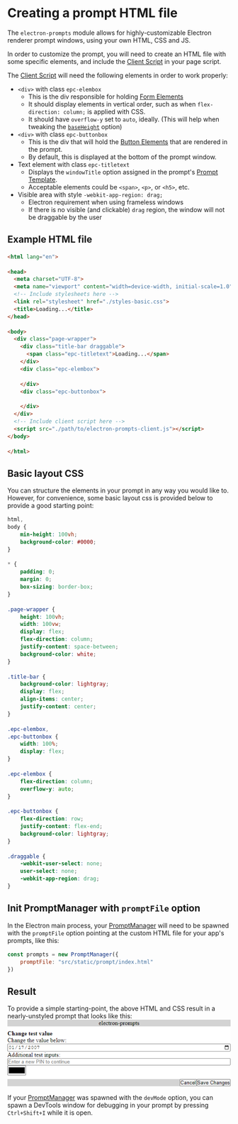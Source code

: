 # Creating a prompt HTML file
The `electron-prompts` module allows for highly-customizable Electron renderer prompt windows, using your own HTML, CSS and JS.

In order to customize the prompt, you will need to create an HTML file with some specific elements, and include the [Client Script](./adding-client-script) in your page script. 

The [Client Script](./adding-client-script) will need the following elements in order to work properly:
-  `<div>` with class `epc-elembox`
    - This is the div responsible for holding [Form Elements](https://pbxx.github.io/electron-prompts/docs/api/data-structures/form-element-objects)
    - It should display elements in vertical order, such as when `flex-direction: column;` is applied with CSS.
    - It should have `overflow-y` set to `auto`, ideally. (This will help when tweaking the [`baseHeight`](../api/class/prompt-manager/index.md) option)
- `<div>` with class `epc-buttonbox`
    - This is the div that will hold the [Button Elements](https://pbxx.github.io/electron-prompts/docs/api/data-structures/button-element-objects) that are rendered in the prompt.
    - By default, this is displayed at the bottom of the prompt window.
- Text element with class `epc-titletext`
    - Displays the `windowTitle` option assigned in the prompt's [Prompt Template](https://pbxx.github.io/electron-prompts/docs/api/data-structures/promptTemplate).
    - Acceptable elements could be `<span>`, `<p>`, or `<h5>`, etc.
- Visible area with style `-webkit-app-region: drag;`
    - Electron requirement when using frameless windows
    - If there is no visible (and clickable) `drag` region, the window will not be draggable by the user

## Example HTML file
```html
<html lang="en">

<head>
  <meta charset="UTF-8">
  <meta name="viewport" content="width=device-width, initial-scale=1.0">
  <!-- Include stylesheets here -->
  <link rel="stylesheet" href="./styles-basic.css">
  <title>Loading...</title>
</head>

<body>
  <div class="page-wrapper">
    <div class="title-bar draggable">
      <span class="epc-titletext">Loading...</span>
    </div>
    <div class="epc-elembox">

    </div>
    <div class="epc-buttonbox">

    </div>
  </div>
  <!-- Include client script here -->
  <script src="./path/to/electron-prompts-client.js"></script>
</body>

</html>
```

## Basic layout CSS
You can structure the elements in your prompt in any way you would like to. However, for convenience, some basic layout css is provided below to provide a good starting point:
```css
html,
body {
	min-height: 100vh;
	background-color: #0000;
}

* {
	padding: 0;
	margin: 0;
	box-sizing: border-box;
}

.page-wrapper {
	height: 100vh;
	width: 100vw;
	display: flex;
	flex-direction: column;
	justify-content: space-between;
	background-color: white;
}

.title-bar {
	background-color: lightgray;
	display: flex;
	align-items: center;
	justify-content: center;
}

.epc-elembox,
.epc-buttonbox {
	width: 100%;
	display: flex;
}

.epc-elembox {
	flex-direction: column;
	overflow-y: auto;
}

.epc-buttonbox {
	flex-direction: row;
	justify-content: flex-end;
	background-color: lightgray;
}

.draggable {
	-webkit-user-select: none;
	user-select: none;
	-webkit-app-region: drag;
}
```
## Init PromptManager with `promptFile` option
In the Electron main process, your [PromptManager](../api/class/prompt-manager/index.md) will need to be spawned with the `promptFile` option pointing at the custom HTML file for your app's prompts, like this:
```js
const prompts = new PromptManager({
	promptFile: "src/static/prompt/index.html"
})
```
## Result
To provide a simple starting-point, the above HTML and CSS result in a nearly-unstyled prompt that looks like this: 
![Logo](../../../src/assets/basic-prompt-styling.png)

If your [PromptManager](../api/class/prompt-manager/index.md) was spawned with the `devMode` option, you can spawn a DevTools window for debugging in your prompt by pressing `Ctrl+Shift+I` while it is open.
